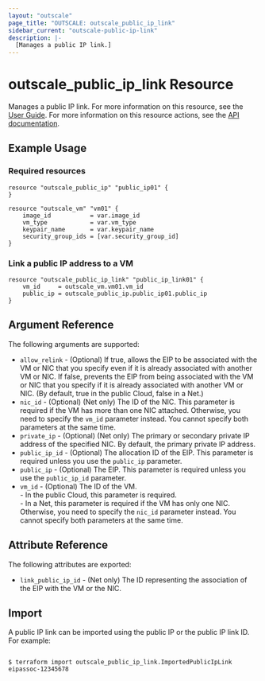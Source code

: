 ```yaml
---
layout: "outscale"
page_title: "OUTSCALE: outscale_public_ip_link"
sidebar_current: "outscale-public-ip-link"
description: |-
  [Manages a public IP link.]
---
```


# outscale_public_ip_link Resource

Manages a public IP link.
For more information on this resource, see the [User Guide](https://wiki.outscale.net/display/EN/About+EIPs).
For more information on this resource actions, see the [API documentation](https://docs.outscale.com/api#3ds-outscale-api-publicip).

## Example Usage

### Required resources

```hcl
resource "outscale_public_ip" "public_ip01" {
}

resource "outscale_vm" "vm01" {
	image_id           = var.image_id
	vm_type            = var.vm_type
	keypair_name       = var.keypair_name
	security_group_ids = [var.security_group_id]
}
```

### Link a public IP address to a VM

```hcl
resource "outscale_public_ip_link" "public_ip_link01" {
	vm_id     = outscale_vm.vm01.vm_id
	public_ip = outscale_public_ip.public_ip01.public_ip
}
```

## Argument Reference

The following arguments are supported:

* `allow_relink` - (Optional) If true, allows the EIP to be associated with the VM or NIC that you specify even if it is already associated with another VM or NIC. If false, prevents the EIP from being associated with the VM or NIC that you specify if it is already associated with another VM or NIC. (By default, true in the public Cloud, false in a Net.)
* `nic_id` - (Optional) (Net only) The ID of the NIC. This parameter is required if the VM has more than one NIC attached. Otherwise, you need to specify the `vm_id` parameter instead. You cannot specify both parameters at the same time.
* `private_ip` - (Optional) (Net only) The primary or secondary private IP address of the specified NIC. By default, the primary private IP address.
* `public_ip_id` - (Optional) The allocation ID of the EIP. This parameter is required unless you use the `public_ip` parameter.
* `public_ip` - (Optional) The EIP. This parameter is required unless you use the `public_ip_id` parameter.
* `vm_id` - (Optional) The ID of the VM.<br />- In the public Cloud, this parameter is required.<br />- In a Net, this parameter is required if the VM has only one NIC. Otherwise, you need to specify the `nic_id` parameter instead. You cannot specify both parameters at the same time.

## Attribute Reference

The following attributes are exported:

* `link_public_ip_id` - (Net only) The ID representing the association of the EIP with the VM or the NIC.

## Import

A public IP link can be imported using the public IP or the public IP link ID. For example:

```console

$ terraform import outscale_public_ip_link.ImportedPublicIpLink eipassoc-12345678

```